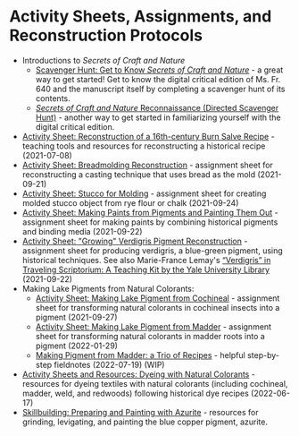 # Activity Sheets, Assignments, and Reconstruction Protocols
- Introductions to *Secrets of Craft and Nature*
     - [Scavenger Hunt: Get to Know *Secrets of Craft and Nature*](scavenger-hunt_secrets-of-craft.md) - a great way to get started! Get to know the digital critical edition of Ms. Fr. 640 and the manuscript itself by completing a scavenger hunt of its contents.
     - [*Secrets of Craft and Nature* Reconnaissance (Directed Scavenger Hunt)](scavenger-hunt-2.md) - another way to get started in familiarizing yourself with the digital critical edition. 
- [Activity Sheet: Reconstruction of a 16th-century Burn Salve Recipe](burnsalve.md) - teaching tools and resources for reconstructing a historical recipe (2021-07-08)
- [Activity Sheet: Breadmolding Reconstruction](breadmolding-assignment.md) - assignment sheet for reconstructing a casting technique that uses bread as the mold (2021-09-21)
- [Activity Sheet: Stucco for Molding](stucco-assignment.md) - assignment sheet for creating molded stucco object from rye flour or chalk (2021-09-24)
- [Activity Sheet: Making Paints from Pigments and Painting Them Out](painting-assignment.md) - assignment sheet for making paints by combining historical pigments and binding media (2021-09-22)
- [Activity Sheet: "Growing" Verdigris Pigment Reconstruction](verdigris-assignment.md) - assignment sheet for producing verdigris, a blue-green pigment, using historical techniques. See also Marie-France Lemay's [“Verdigris” in Traveling Scriptorium: A Teaching Kit by the Yale University Library](https://travelingscriptorium.com/2013/01/17/verdigris/) (2021-09-22)
- Making Lake Pigments from Natural Colorants:
     - [Activity Sheet: Making Lake Pigment from Cochineal](pigment-cochineal-lake_assignment.md) - assignment sheet for transforming natural colorants in cochineal insects into a pigment (2021-09-27)
     - [Activity Sheet: Making Lake Pigment from Madder](pigment-madder-lake_assignment.md) - assignment sheet for transforming natural colorants in madder roots into a pigment (2022-01-29)
     - [Making Pigment from Madder: a Trio of Recipes](sp22_fld_rosenkranz_naomi_madder-lake-trio.md) - helpful step-by-step fieldnotes  (2022-07-19) (WIP)
- [Activity Sheets and Resources: Dyeing with Natural Colorants](dyes-assignment.md) - resources for dyeing textiles with natural colorants (including cochineal, madder, weld, and redwoods) following historical dye recipes (2022-06-17)
- [Skillbuilding: Preparing and Painting with Azurite](azurite-assignment.md) - resources for grinding, levigating, and painting the blue copper pigment, azurite.
